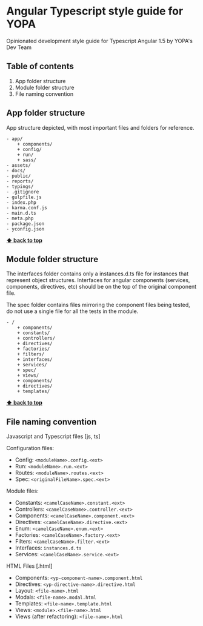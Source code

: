 # Angular Typescript style guide for YOPA
Opinionated development style guide for Typescript Angular 1.5 by YOPA's Dev Team

## Table of contents
1. App folder structure
1. Module folder structure
1. File naming convention


## App folder structure

App structure depicted, with most important files and folders for reference.

```
- app/
    + components/
    + config/
    + run/
    + sass/
- assets/
- docs/
- public/
- reports/
- typings/
- .gitignore
- gulpfile.js
- index.php
- karma.conf.js
- main.d.ts
- meta.php
- package.json
- yconfig.json
```

**[⬆ back to top](#table-of-contents)**

## Module folder structure
The interfaces folder contains only a instances.d.ts file for instances that represent object structures. 
Interfaces for angular components (services, components, directives, etc) should be on the top of the original component file.

The spec folder contains files mirroring the component files being tested, do not use a single file for all the tests in the module.

```
- /
    + components/
    + constants/
    + controllers/
    + directives/
    + factories/
    + filters/
    + interfaces/
    + services/
    + spec/
    + views/
    + components/
    + directives/
    + templates/
```

**[⬆ back to top](#table-of-contents)**

## File naming convention

Javascript and Typescript files [js, ts]

Configuration files:
- Config: `<moduleName>.config.<ext>`
- Run: `<moduleName>.run.<ext>`
- Routes: `<moduleName>.routes.<ext>`
- Spec: `<originalFileName>.spec.<ext>`

Module files:
- Constants: `<camelCaseName>.constant.<ext>`
- Controllers: `<camelCaseName>.controller.<ext>`
- Components: `<camelCaseName>.component.<ext>`
- Directives: `<camelCaseName>.directive.<ext>`
- Enum: `<camelCaseName>.enum.<ext>`
- Factories: `<camelCaseName>.factory.<ext>`
- Filters: `<camelCaseName>.filter.<ext>`
- Interfaces: `instances.d.ts`
- Services: `<camelCaseName>.service.<ext>`

HTML Files [.html]
- Components: `<yp-component-name>.component.html`
- Directives: `<yp-directive-name>.directive.html`
- Layout: `<file-name>.html`
- Modals: `<file-name>.modal.html`
- Templates: `<file-name>.template.html`
- Views: `<module>.<file-name>.html`
- Views (after refactoring): `<file-name>.html`
